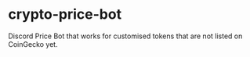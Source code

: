 # crypto-price-bot
Discord Price Bot that works for customised tokens that are not listed on CoinGecko yet.

